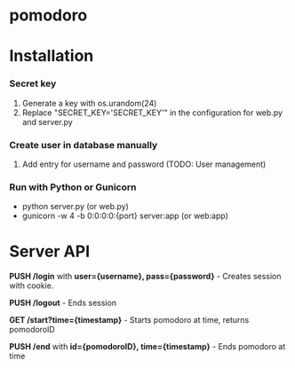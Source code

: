 pomodoro
========

# Installation

### Secret key
1. Generate a key with os.urandom(24)
2. Replace "SECRET_KEY='SECRET_KEY'" in the configuration for web.py and server.py

### Create user in database manually
1. Add entry for username and password (TODO: User management)

### Run with Python or Gunicorn
* python server.py (or web.py)
* gunicorn -w 4 -b 0:0:0:0:{port} server:app (or web:app)

# Server API

**PUSH /login** with **user={username}, pass={password}** - Creates session with cookie.

**PUSH /logout** - Ends session

**GET /start?time={timestamp}** - Starts pomodoro at time, returns pomodoroID

**PUSH /end** with **id={pomodoroID}, time={timestamp}** - Ends pomodoro at time
